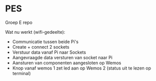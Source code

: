 # PES
Groep E repo

Wat nu werkt (wifi-gedeelte):
- Communicatie tussen beide Pi's
- Create + connect 2 sockets
- Verstuur data vanaf Pi naar Sockets
- Aangevraagde data versturen van socket naar Pi
- Aansturen van componenten aangesloten op Wemos
- Knop vanaf wemos 1 zet led aan op Wemos 2 (status uit te lezen op terminal)
